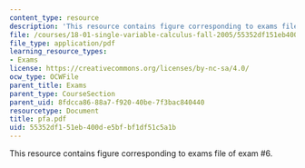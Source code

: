 ```yaml
---
content_type: resource
description: 'This resource contains figure corresponding to exams file of exam #6.'
file: /courses/18-01-single-variable-calculus-fall-2005/55352df151eb400de5bfbf1df51c5a1b_pfa.pdf
file_type: application/pdf
learning_resource_types:
- Exams
license: https://creativecommons.org/licenses/by-nc-sa/4.0/
ocw_type: OCWFile
parent_title: Exams
parent_type: CourseSection
parent_uid: 8fdcca86-88a7-f920-40be-7f3bac840440
resourcetype: Document
title: pfa.pdf
uid: 55352df1-51eb-400d-e5bf-bf1df51c5a1b
---
```

This resource contains figure corresponding to exams file of exam #6.